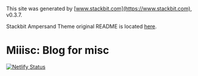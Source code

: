 This site was generated by [www.stackbit.com](https://www.stackbit.com), v0.3.7.

Stackbit Ampersand Theme original README is located [here](./README.theme.md).

# Miiisc: Blog for misc
[![Netlify Status](https://api.netlify.com/api/v1/badges/798b1fde-ef00-48e8-96f8-b63b9691993e/deploy-status)](https://app.netlify.com/sites/miiisc/deploys)
